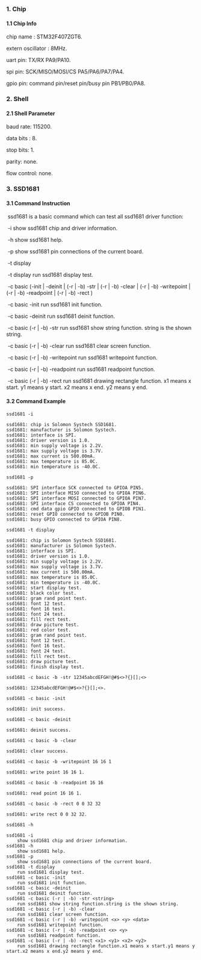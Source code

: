 ### 1. Chip

#### 1.1 Chip Info

chip name : STM32F407ZGT6.

extern oscillator : 8MHz.

uart pin: TX/RX PA9/PA10.

spi pin: SCK/MISO/MOSI/CS PA5/PA6/PA7/PA4.

gpio pin: command pin/reset pin/busy pin PB1/PB0/PA8.

### 2. Shell

#### 2.1 Shell Parameter

baud rate: 115200.

data bits : 8.

stop bits: 1.

parity: none.

flow control: none.

### 3. SSD1681

#### 3.1 Command Instruction

​            ssd1681 is a basic command which can test all ssd1681 driver function:

​            -i        show ssd1681 chip and driver information.

​            -h       show ssd1681 help.

​            -p       show ssd1681 pin connections of the current board.

​            -t display

​            -t display        run ssd1681 display test. 

​            -c basic (-init | -deinit | (-r | -b) -str <string> |  (-r | -b) -clear | (-r | -b)  -writepoint <x> <y> <data> | (-r | -b)  -readpoint <x> <y> |  (-r | -b)  -rect <x1> <y1> <x2> <y2>)

​            -c basic -init        run ssd1681 init function. 

​            -c basic -deinit        run ssd1681 deinit function. 

​            -c basic  (-r | -b)  -str <string>        run ssd1681 show string function. string is the shown string. 

​            -c basic (-r | -b)  -clear        run ssd1681 clear screen function. 

​            -c basic (-r | -b)  -writepoint <x> <y> <data>        run ssd1681 writepoint function. 

​            -c basic (-r | -b)  -readpoint <x> <y>        run ssd1681 readpoint function.

​            -c basic (-r | -b)  -rect <x1> <y1> <x2> <y2>        run ssd1681 drawing rectangle function. x1 means x start. y1 means y start. x2 means x end. y2 means y end.

#### 3.2 Command Example

```shell
ssd1681 -i

ssd1681: chip is Solomon Systech SSD1681.
ssd1681: manufacturer is Solomon Systech.
ssd1681: interface is SPI.
ssd1681: driver version is 1.0.
ssd1681: min supply voltage is 2.2V.
ssd1681: max supply voltage is 3.7V.
ssd1681: max current is 500.00mA.
ssd1681: max temperature is 85.0C.
ssd1681: min temperature is -40.0C.
```

```shell
ssd1681 -p

ssd1681: SPI interface SCK connected to GPIOA PIN5.
ssd1681: SPI interface MISO connected to GPIOA PIN6.
ssd1681: SPI interface MOSI connected to GPIOA PIN7.
ssd1681: SPI interface CS connected to GPIOA PIN4.
ssd1681: cmd data gpio GPIO connected to GPIOB PIN1.
ssd1681: reset GPIO connected to GPIOB PIN0.
ssd1681: busy GPIO connected to GPIOA PIN8.
```

```shell
ssd1681 -t display

ssd1681: chip is Solomon Systech SSD1681.
ssd1681: manufacturer is Solomon Systech.
ssd1681: interface is SPI.
ssd1681: driver version is 1.0.
ssd1681: min supply voltage is 2.2V.
ssd1681: max supply voltage is 3.7V.
ssd1681: max current is 500.00mA.
ssd1681: max temperature is 85.0C.
ssd1681: min temperature is -40.0C.
ssd1681: start display test.
ssd1681: black color test.
ssd1681: gram rand point test.
ssd1681: font 12 test.
ssd1681: font 16 test.
ssd1681: font 24 test.
ssd1681: fill rect test.
ssd1681: draw picture test.
ssd1681: red color test.
ssd1681: gram rand point test.
ssd1681: font 12 test.
ssd1681: font 16 test.
ssd1681: font 24 test.
ssd1681: fill rect test.
ssd1681: draw picture test.
ssd1681: finish display test.
```

```shell
ssd1681 -c basic -b -str 12345abcdEFGH!@#$<>?{}[];<>

ssd1681: 12345abcdEFGH!@#$<>?{}[];<>.
```

```shell
ssd1681 -c basic -init 

ssd1681: init success.
```

```shell
ssd1681 -c basic -deinit

ssd1681: deinit success.
```

```shell
ssd1681 -c basic -b -clear 

ssd1681: clear success.
```

```shell
ssd1681 -c basic -b -writepoint 16 16 1

ssd1681: write point 16 16 1.
```

```shell
ssd1681 -c basic -b -readpoint 16 16

ssd1681: read point 16 16 1.
```

```shell
ssd1681 -c basic -b -rect 0 0 32 32

ssd1681: write rect 0 0 32 32.
```

```shell
ssd1681 -h

ssd1681 -i
	show ssd1681 chip and driver information.
ssd1681 -h
	show ssd1681 help.
ssd1681 -p
	show ssd1681 pin connections of the current board.
ssd1681 -t display
	run ssd1681 display test.
ssd1681 -c basic -init
	run ssd1681 init function.
ssd1681 -c basic -deinit
	run ssd1681 deinit function.
ssd1681 -c basic (-r | -b) -str <string>
	run ssd1681 show string function.string is the shown string.
ssd1681 -c basic (-r | -b) -clear
	run ssd1681 clear screen function.
ssd1681 -c basic (-r | -b) -writepoint <x> <y> <data>
	run ssd1681 writepoint function.
ssd1681 -c basic (-r | -b) -readpoint <x> <y>
	run ssd1681 readpoint function.
ssd1681 -c basic (-r | -b) -rect <x1> <y1> <x2> <y2>
	run ssd1681 drawing rectangle function.x1 means x start.y1 means y start.x2 means x end.y2 means y end.
```

